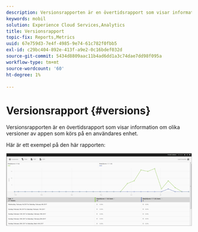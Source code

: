 ```yaml
---
description: Versionsrapporten är en övertidsrapport som visar information om olika versioner av appen som körs på en användares enhet.
keywords: mobil
solution: Experience Cloud Services,Analytics
title: Versionsrapport
topic-fix: Reports,Metrics
uuid: 67e759d3-7e4f-4985-9e74-61c782f0fbb5
exl-id: c29bc404-892e-413f-a9e2-0c16bdef032d
source-git-commit: 5434d8809aac11b4ad6dd1a3c74dae7dd98f095a
workflow-type: tm+mt
source-wordcount: '60'
ht-degree: 1%

---
```


# Versionsrapport {#versions}

Versionsrapporten är en övertidsrapport som visar information om olika versioner av appen som körs på en användares enhet.

Här är ett exempel på den här rapporten:

![](assets/report_versions.png)

